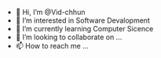 - 👋 Hi, I’m @Vid-chhun
- 👀 I’m interested in Software Devalopment
- 🌱 I’m currently learning Computer Sicence
- 💞️ I’m looking to collaborate on ...
- 📫 How to reach me ...

<!---
Vid-chhun/Vid-chhun is a ✨ special ✨ repository because its `README.md` (this file) appears on your GitHub profile.
You can click the Preview link to take a look at your changes.
--->
